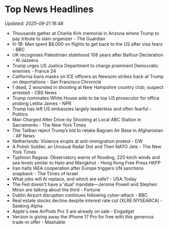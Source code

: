 # Top News Headlines

_Updated: 2025-09-21 16:48_

- Thousands gather at Charlie Kirk memorial in Arizona where Trump to pay tribute to slain organizer - The Guardian
- H-1B: Man spent $8,000 on flights to get back to the US after visa fears - BBC
- UK recognises Palestinian statehood 108 years after Balfour Declaration - Al Jazeera
- Trump urges US Justice Department to charge prominent Democratic enemies - France 24
- California bans masks on ICE officers as Newsom strikes back at Trump on deportations - San Francisco Chronicle
- 1 dead, 2 wounded in shooting at New Hampshire country club; suspect arrested - CBS News
- Trump nominates White House aide to be top US prosecutor for office probing Letitia James - NPR
- Trump has left US embassies largely leaderless and often fearful - Politico
- Man Charged After Drive-by Shooting at Local ABC Station in Sacramento - The New York Times
- The Taliban reject Trump’s bid to retake Bagram Air Base in Afghanistan - AP News
- Netherlands: Violence erupts at anti-immigration protest - DW
- A Polish Soldier, an Unusual Radar Dot and Then NATO Jets - The New York Times
- Typhoon Ragasa: Observatory warns of flooding, 220 km/h winds and sea levels similar to Hato and Mangkhut - Hong Kong Free Press HKFP
- Iran halts IAEA cooperation after Europe triggers UN sanctions snapback - The Times of Israel
- What jobs will AI replace, and which are safe? - USA Today
- The Fed doesn't have a 'dual' mandate—Jerome Powell and Stephen Miran are talking about the third - Fortune
- Dublin Airport disruption continues following cyber-attack - BBC
- Real estate stocks decline despite interest rate cut (XLRE:NYSEARCA) - Seeking Alpha
- Apple's new AirPods Pro 3 are already on sale - Engadget
- Verizon is giving away the iPhone 17 Pro for free with this generous trade-in offer - Mashable